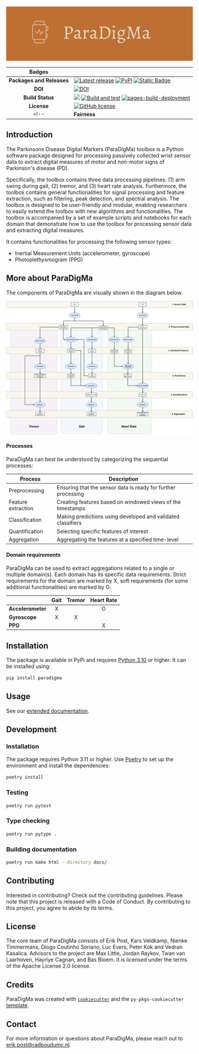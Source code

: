 <p align="center">
  <img src="https://raw.githubusercontent.com/biomarkersParkinson/paradigma/main/docs/source/_static/img/paradigma-logo-banner.png" alt="ParaDigMa logo"/>
</p>

| Badges | |
|:----:|----|
| **Packages and Releases** | [![Latest release](https://img.shields.io/github/release/biomarkersparkinson/paradigma.svg)](https://github.com/biomarkersparkinson/paradigma/releases/latest) [![PyPI](https://img.shields.io/pypi/v/paradigma.svg)](https://pypi.python.org/pypi/paradigma/)  [![Static Badge](https://img.shields.io/badge/RSD-paradigma-lib)](https://research-software-directory.org/software/paradigma) |
| **DOI** | [![DOI](https://zenodo.org/badge/DOI/10.5281/zenodo.13838392.svg)](https://doi.org/10.5281/zenodo.13838392) |
| **Build Status** | [![](https://img.shields.io/badge/python-3.10+-blue.svg)](https://www.python.org/downloads/) [![Build and test](https://github.com/biomarkersParkinson/paradigma/actions/workflows/build-and-test.yml/badge.svg)](https://github.com/biomarkersParkinson/paradigma/actions/workflows/build-and-test.yml) [![pages-build-deployment](https://github.com/biomarkersParkinson/paradigma/actions/workflows/pages/pages-build-deployment/badge.svg)](https://github.com/biomarkersParkinson/paradigma/actions/workflows/pages/pages-build-deployment) |
| **License** |  [![GitHub license](https://img.shields.io/github/license/biomarkersParkinson/paradigma)](https://github.com/biomarkersparkinson/paradigma/blob/main/LICENSE) |
<!-- | **Fairness** |  [![fair-software.eu](https://img.shields.io/badge/fair--software.eu-%E2%97%8F%20%20%E2%97%8F%20%20%E2%97%8F%20%20%E2%97%8F%20%20%E2%97%8F-green)](https://fair-software.eu) [![OpenSSF Best Practices](https://bestpractices.coreinfrastructure.org/projects/8083/badge)](https://www.bestpractices.dev/projects/8083) | --> 

## Introduction
The Parkinsons Disease Digital Markers (ParaDigMa) toolbox is a Python
software package designed for processing passively collected wrist 
sensor data to extract digital measures of motor and non-motor signs
of Parkinson's disease (PD).  

Specifically, the toolbox contains three data processing pipelines: 
(1) arm swing during gait, (2) tremor, and (3) heart rate analysis.
Furthermore, the toolbox contains general functionalities for signal
processing and feature extraction, such as filtering, peak detection,
and spectral analysis. The toolbox is designed to be user-friendly and
modular, enabling researchers to easily extend the toolbox with new
algorithms and functionalities. The toolbox is accompanied by a set of
example scripts and notebooks for each domain that demonstrate how to use
the toolbox for processing sensor data and extracting digital measures.

It contains functionalities for processing the following sensor types:

- Inertial Measurement Units (accelerometer, gyroscope)
- Photoplethysmogram (PPG)

## More about ParaDigMa
The components of ParaDigMa are visually shown in the diagram below.

<p align="center">
  <img src="https://raw.githubusercontent.com/biomarkersParkinson/paradigma/main/docs/source/_static/img/pipeline-architecture.png" alt="Pipeline architeecture"/>
</p>

#### Processes
ParaDigMa can best be understood by categorizing the sequential processes:

| Process | Description |
| ---- | ---- |
| Preprocessing | Ensuring that the sensor data is ready for further processing | 
| Feature extraction | Creating features based on windowed views of the timestamps |
| Classification | Making predictions using developed and validated classifiers | 
| Quantification | Selecting specific features of interest |
| Aggregation | Aggregating the features at a specified time-level |

#### Domain requirements
ParaDigMa can be used to extract aggregations related to a single or multiple domain(s). Each domain has its specific data requirements. Strict requirements for the domain are marked by X, soft requirements (for some additional functionalities) are marked by O.

| | Gait | Tremor | Heart Rate |
|----------|:-----------:|:-----------:|:-----------:|
| **Accelerometer** | X | | O | 
| **Gyroscope** | X | X | | 
| **PPG** | | | X | 



## Installation

The package is available in PyPi and requires [Python 3.10](https://www.python.org/downloads/) or higher. It can be installed using:

```bash
pip install paradigma
```

## Usage

See our [extended documentation](https://biomarkersparkinson.github.io/paradigma/).

## Development

### Installation

The package requires Python 3.11 or higher. Use [Poetry](https://python-poetry.org/docs/#installation) to set up the environment and install the dependencies:

```bash
poetry install
```

### Testing

```bash
poetry run pytest
```

### Type checking

```bash
poetry run pytype .
```

### Building documentation

```bash
poetry run make html --directory docs/
```

## Contributing

Interested in contributing? Check out the contributing guidelines. Please note that this project is released with a Code of Conduct. By contributing to this project, you agree to abide by its terms.

## License

The core team of ParaDigMa consists of Erik Post, Kars Veldkamp, Nienke Timmermans, Diogo Coutinho Soriano, Luc Evers, 
Peter Kok and Vedran Kasalica. Advisors to the project are Max Little, Jordan Raykov, Twan van Laarhoven, Hayriye Cagnan, and Bas Bloem. It is licensed under the terms of the Apache License 2.0 license.

## Credits

ParaDigMa was created with [`cookiecutter`](https://cookiecutter.readthedocs.io/en/latest/) and the `py-pkgs-cookiecutter` [template](https://github.com/py-pkgs/py-pkgs-cookiecutter).

## Contact

For more information or questions about ParaDigMa, please reach out to erik.post@radboudumc.nl.